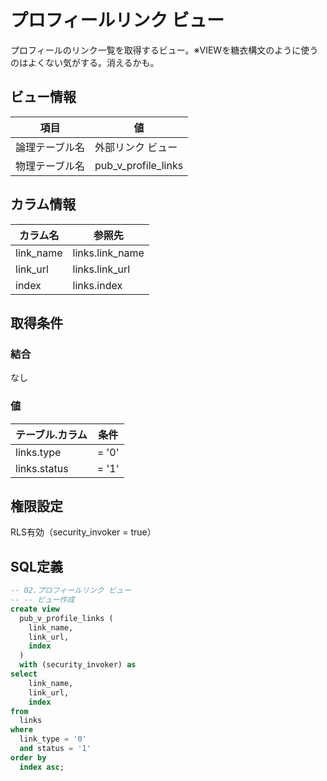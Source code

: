 # プロフィールリンク ビュー

プロフィールのリンク一覧を取得するビュー。※VIEWを糖衣構文のように使うのはよくない気がする。消えるかも。

## ビュー情報

| 項目 | 値 |
|---|---|
| 論理テーブル名 | 外部リンク ビュー |
| 物理テーブル名 | pub_v_profile_links |

## カラム情報

| カラム名 | 参照先 |
|------|------|
| link_name | links.link_name |
| link_url | links.link_url |
| index | links.index |


## 取得条件

### 結合
なし

### 値
| テーブル.カラム | 条件 |
|------|------|
| links.type | = '0' |
| links.status | = '1' |


## 権限設定

RLS有効（security_invoker = true）


## SQL定義

```sql
-- 02.プロフィールリンク ビュー
-- -- ビュー作成
create view
  pub_v_profile_links (
    link_name,
    link_url,
    index
  )
  with (security_invoker) as
select
    link_name,
    link_url,
    index
from
  links
where
  link_type = '0'
  and status = '1'
order by
  index asc;

```

